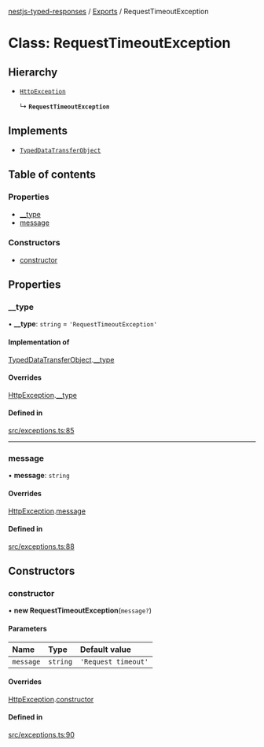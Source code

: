 [nestjs-typed-responses](../README.md) / [Exports](../modules.md) / RequestTimeoutException

# Class: RequestTimeoutException

## Hierarchy

- [`HttpException`](HttpException.md)

  ↳ **`RequestTimeoutException`**

## Implements

- [`TypedDataTransferObject`](../interfaces/TypedDataTransferObject.md)

## Table of contents

### Properties

- [\_\_type](RequestTimeoutException.md#__type)
- [message](RequestTimeoutException.md#message)

### Constructors

- [constructor](RequestTimeoutException.md#constructor)

## Properties

### \_\_type

• **\_\_type**: `string` = `'RequestTimeoutException'`

#### Implementation of

[TypedDataTransferObject](../interfaces/TypedDataTransferObject.md).[__type](../interfaces/TypedDataTransferObject.md#__type)

#### Overrides

[HttpException](HttpException.md).[__type](HttpException.md#__type)

#### Defined in

[src/exceptions.ts:85](https://github.com/igrek8/nestjs-typed-responses/blob/cc7b0a6/src/exceptions.ts#L85)

___

### message

• **message**: `string`

#### Overrides

[HttpException](HttpException.md).[message](HttpException.md#message)

#### Defined in

[src/exceptions.ts:88](https://github.com/igrek8/nestjs-typed-responses/blob/cc7b0a6/src/exceptions.ts#L88)

## Constructors

### constructor

• **new RequestTimeoutException**(`message?`)

#### Parameters

| Name | Type | Default value |
| :------ | :------ | :------ |
| `message` | `string` | `'Request timeout'` |

#### Overrides

[HttpException](HttpException.md).[constructor](HttpException.md#constructor)

#### Defined in

[src/exceptions.ts:90](https://github.com/igrek8/nestjs-typed-responses/blob/cc7b0a6/src/exceptions.ts#L90)
